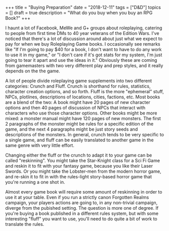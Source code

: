 +++
title = "Buying Preparation"
date = "2018-12-11"
tags = ["D&D"]
topics = []
draft = true
description = "What do you buy when you buy an RPG Book?"
+++

I haunt a lot of Facebook, MeWe and G+ groups about roleplaying, catering
to people from first time DMs to 40 year veterans of the Edition Wars. I've
noticed that there's a lot of discussion around about just what we expect to
pay for when we buy Roleplaying Game books. I occasionally see remarks like
"If I'm going to pay $40 for a book, I don't want to have to do any work to
use it in my game," or "I don't care if it's got stats for my system, I'm
just going to tear it apart and use the ideas in it." Obviously these are
coming from gamemasters with two very different play and prep styles, and it
really depends on the the game.

A lot of people divide roleplaying game supplements into two different
categories: Crunch and Fluff. Crunch is shorthand for rules, statistics,
character creation options, and so forth. Fluff is the more "ephemeral" stuff,
NPCs, plotlines, descriptions of locations, cities, factions, etc. Most books
are a blend of the two: A book might have 20 pages of new character options and
then 40 pages of discussion of NPCs that interact with characters who use those
character options. Other books might be more mixed: a monster manual might have
120 pages of new monsters. The first 2 paragraphs of the monster might be rules
for a specific edition of the game, and the next 4 paragraphs might be just
story seeds and descriptions of the monsters. In general, crunch tends to be
very specific to a single game, and fluff can be easily translated to another
game in the same genre with very little effort.

Changing either the fluff or the crunch to adapt it to your game can be called
"reskinning". You might take the Star-Knight class for a Sci Fi Game and reskin
it to fit with your fantasy game, because you like their Laser Swords. Or you
might take the Lobster-men from the modern horror game, and re-skin it to fit
in with the rules-light story-based horror game that you're running a one shot
in. 

Almost every game book will require some amount of reskinning in order to use
it at your table. Even if you run a strictly canon Forgotten Realms campaign, 
your players actions are going to, in any non-trivial campaign, diverge from 
the pubished setting. The question is more one of degree. If you're buying a 
book published in a different rules system, but with some interesting "fluff" 
you want to use, you'll need to do quite a bit of work to translate the rules.

